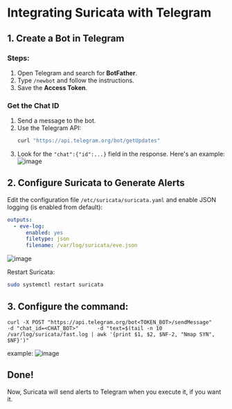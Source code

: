 # Integrating Suricata with Telegram

## 1. Create a Bot in Telegram

### Steps:
1. Open Telegram and search for **BotFather**.
2. Type `/newbot` and follow the instructions.
3. Save the **Access Token**.

### Get the Chat ID
1. Send a message to the bot.
2. Use the Telegram API:
   ```bash
   curl "https://api.telegram.org/bot/getUpdates"
   ```
3. Look for the `"chat":{"id":...}` field in the response.
Here's an example:
![image](https://github.com/user-attachments/assets/dffdd02e-1304-4fb9-9cea-c1d6ad32f29a)

## 2. Configure Suricata to Generate Alerts

Edit the configuration file `/etc/suricata/suricata.yaml` and enable JSON logging (is enabled from default):

```yaml
outputs:
  - eve-log:
      enabled: yes
      filetype: json
      filename: /var/log/suricata/eve.json
```
![image](https://github.com/user-attachments/assets/6dd52de9-bb89-44c5-928c-450d536f9b13)

Restart Suricata:
```bash
sudo systemctl restart suricata
```

## 3. Configure the command:

` curl -X POST "https://api.telegram.org/bot<TOKEN_BOT>/sendMessage"      -d "chat_id=<CHAT_BOT>"      -d "text=$(tail -n 10 /var/log/suricata/fast.log | awk '{print $1, $2, $NF-2, "Nmap SYN", $NF}')" `

example:
![image](https://github.com/user-attachments/assets/967952f3-9e07-416d-b4a9-89eb9f8d1e07)

## Done!
Now, Suricata will send alerts to Telegram when you execute it, if you want it.
